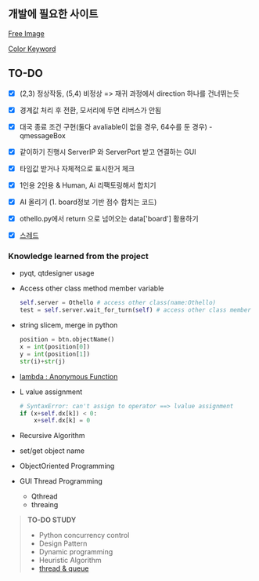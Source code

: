 ## 개발에 필요한 사이트
[Free Image](https://www.flaticon.com/home)

[Color Keyword](https://www.w3.org/TR/SVG11/types.html#ColorKeywords)





## TO-DO

- [x] (2,3) 정상작동, (5,4) 비정상 => 재귀 과정에서 direction 하나를 건너뛰는듯
- [x] 경계값 처리 후 전환, 모서리에 두면 리버스가 안됨
- [x] 대국 종료 조건 구현(둘다 avaliable이 없을 경우, 64수를 둔 경우) - qmessageBox
- [x] 같이하기 진행시 ServerIP 와 ServerPort 받고 연결하는 GUI
- [x] 타임값 받거나 자체적으로 표시한거 체크
- [x] 1인용 2인용 & Human, Ai 리팩토링해서 합치기
- [x] AI 올리기 (1. board정보 기반 점수 합치는 코드)
- [x] othello.py에서 return 으로 넘어오는 data['board'] 활용하기
- [x] [스레드](http://i5on9i.blogspot.com/2016/05/qt-worker-thread.html)



### Knowledge learned from the project
- pyqt, qtdesigner usage


- Access other class method member variable

  ```python
  self.server = Othello # access other class(name:Othello)
  test = self.server.wait_for_turn(self) # access other class member var
  ```

- string slicem, merge in python 

  ```python
  position = btn.objectName()
  x = int(position[0])
  y = int(position[1])
  str(i)+str(j)
  ```

- [lambda : Anonymous Function](https://dojang.io/mod/page/view.php?id=2359)

- L value assignment

  ```python
  # SyntaxError: can't assign to operator ==> lvalue assignment
  if (x+self.dx[k]) < 0:
      x+self.dx[k] = 0
  ```
  
- Recursive Algorithm

- set/get object name

- ObjectOriented Programming

- GUI Thread Programming

  - Qthread
  - threaing



> **TO-DO STUDY**
>
> 
>
> - Python concurrency control
> - Design Pattern
> - Dynamic programming
> - Heuristic Algorithm
> - [thread & queue](https://niceman.tistory.com/140?category=940952)

